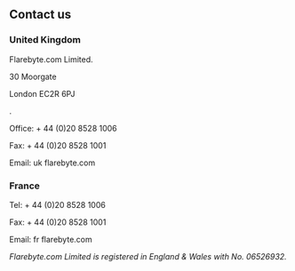 Contact us
----------

### United Kingdom

Flarebyte.com Limited.

30 Moorgate

London EC2R 6PJ

.

Office: + 44 (0)20 8528 1006

Fax: + 44 (0)20 8528 1001

Email: uk <at> flarebyte.com

### France

Tel: + 44 (0)20 8528 1006

Fax: + 44 (0)20 8528 1001

Email: fr <at> flarebyte.com

_Flarebyte.com Limited is registered in England & Wales with No. 06526932._